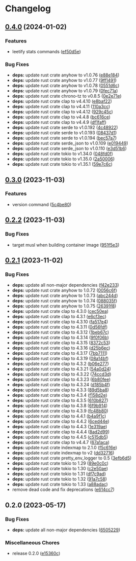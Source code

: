 # Changelog

## [0.4.0](https://github.com/FruitieX/add-bot-rs/compare/v0.3.0...v0.4.0) (2024-01-02)


### Features

* leetify stats commands ([ef50d5e](https://github.com/FruitieX/add-bot-rs/commit/ef50d5eb857b45e9b87fd06e93ed5b618b653dd1))


### Bug Fixes

* **deps:** update rust crate anyhow to v1.0.76 ([e88e184](https://github.com/FruitieX/add-bot-rs/commit/e88e1841ae5ed0ae47705bd203459f913e70a6e7))
* **deps:** update rust crate anyhow to v1.0.77 ([9ff1491](https://github.com/FruitieX/add-bot-rs/commit/9ff14918023f753a5d1570d838e61bba0650b367))
* **deps:** update rust crate anyhow to v1.0.78 ([0551d6c](https://github.com/FruitieX/add-bot-rs/commit/0551d6c726f270c5b2d18a492b787e724808cb36))
* **deps:** update rust crate anyhow to v1.0.79 ([0fec71a](https://github.com/FruitieX/add-bot-rs/commit/0fec71acb0889f4b516388c0be06085b047b060d))
* **deps:** update rust crate chrono-tz to v0.8.5 ([0e2e71e](https://github.com/FruitieX/add-bot-rs/commit/0e2e71eed885a8ec46dd729a81aa7d20f98351a3))
* **deps:** update rust crate clap to v4.4.10 ([e8baf22](https://github.com/FruitieX/add-bot-rs/commit/e8baf22d929f1b43527f0d2bbd01c2f9eb001ac7))
* **deps:** update rust crate clap to v4.4.11 ([110a3cc](https://github.com/FruitieX/add-bot-rs/commit/110a3ccc9769281500f852d724afcc8859ddfcf3))
* **deps:** update rust crate clap to v4.4.12 ([929c45c](https://github.com/FruitieX/add-bot-rs/commit/929c45cf5666630f827115981618533c96f05240))
* **deps:** update rust crate clap to v4.4.8 ([bc616ce](https://github.com/FruitieX/add-bot-rs/commit/bc616cef15ad73e7c84ebb8017df6991ec4752e5))
* **deps:** update rust crate clap to v4.4.9 ([df1faff](https://github.com/FruitieX/add-bot-rs/commit/df1faffc83d840413008c8fcf2e54b513870f724))
* **deps:** update rust crate serde to v1.0.192 ([4c48922](https://github.com/FruitieX/add-bot-rs/commit/4c48922ba117e413760c517cf50f6cd9f58333f3))
* **deps:** update rust crate serde to v1.0.193 ([08437d1](https://github.com/FruitieX/add-bot-rs/commit/08437d1bf77b8ed4e7d93a8d85d95eb72d410e9c))
* **deps:** update rust crate serde to v1.0.194 ([bec57a7](https://github.com/FruitieX/add-bot-rs/commit/bec57a7563901e0d5d8d423d02a5951dde57b14b))
* **deps:** update rust crate serde_json to v1.0.109 ([e019449](https://github.com/FruitieX/add-bot-rs/commit/e0194494e525a98fe3b77720e56a945ffa6917be))
* **deps:** update rust crate serde_json to v1.0.110 ([e3d51b6](https://github.com/FruitieX/add-bot-rs/commit/e3d51b6c128cdf6bf928a2eba824681e8dc9d5fe))
* **deps:** update rust crate tokio to v1.34.0 ([048fd0f](https://github.com/FruitieX/add-bot-rs/commit/048fd0f7739e1842f64b3259516ef18fbe9669e3))
* **deps:** update rust crate tokio to v1.35.0 ([2a50006](https://github.com/FruitieX/add-bot-rs/commit/2a500061695496f0031da9c5ec781d109d3a0041))
* **deps:** update rust crate tokio to v1.35.1 ([59e7c6c](https://github.com/FruitieX/add-bot-rs/commit/59e7c6c0a1a62e8eeeca269fa117048302f402f5))

## [0.3.0](https://github.com/FruitieX/add-bot-rs/compare/v0.2.2...v0.3.0) (2023-11-03)


### Features

* version command ([5c4be80](https://github.com/FruitieX/add-bot-rs/commit/5c4be80454bf9cd89ce8ccaa5929e389566455a4))

## [0.2.2](https://github.com/FruitieX/add-bot-rs/compare/v0.2.1...v0.2.2) (2023-11-03)


### Bug Fixes

* target musl when building container image ([951f5e3](https://github.com/FruitieX/add-bot-rs/commit/951f5e398ab3551768e42dc08926bd139ded41ec))

## [0.2.1](https://github.com/FruitieX/add-bot-rs/compare/v0.2.0...v0.2.1) (2023-11-02)


### Bug Fixes

* **deps:** update all non-major dependencies ([f42e233](https://github.com/FruitieX/add-bot-rs/commit/f42e2336f386ea25047a677c5530f0c8ac38bb65))
* **deps:** update rust crate anyhow to 1.0.72 ([0056c6f](https://github.com/FruitieX/add-bot-rs/commit/0056c6fbc8617c29c6dc91b5e87ae8525da5fff5))
* **deps:** update rust crate anyhow to 1.0.73 ([abc244d](https://github.com/FruitieX/add-bot-rs/commit/abc244d5421003d49a6cb97785fad6256c109cad))
* **deps:** update rust crate anyhow to 1.0.74 ([088035f](https://github.com/FruitieX/add-bot-rs/commit/088035feb1c6af7bbb465fe25b2417d133fc7e59))
* **deps:** update rust crate anyhow to 1.0.75 ([26391f8](https://github.com/FruitieX/add-bot-rs/commit/26391f88c69c86af59cc4fd08ebb552a72a7c2d8))
* **deps:** update rust crate clap to 4.3.0 ([cec50ea](https://github.com/FruitieX/add-bot-rs/commit/cec50eaa68a6c53fe340471c679c1be01dd79af6))
* **deps:** update rust crate clap to 4.3.1 ([e6cf3ec](https://github.com/FruitieX/add-bot-rs/commit/e6cf3ec559b66f61049c1377c971626608e5cf57))
* **deps:** update rust crate clap to 4.3.10 ([fa517e4](https://github.com/FruitieX/add-bot-rs/commit/fa517e4da07c9462b79533bcfef8e54e28841450))
* **deps:** update rust crate clap to 4.3.11 ([0d56fdf](https://github.com/FruitieX/add-bot-rs/commit/0d56fdf70229321d7564f1a223265e74ac3fece0))
* **deps:** update rust crate clap to 4.3.12 ([1beb67c](https://github.com/FruitieX/add-bot-rs/commit/1beb67c694d732e201f06ea6557f65c3eecbd603))
* **deps:** update rust crate clap to 4.3.14 ([9f0f06b](https://github.com/FruitieX/add-bot-rs/commit/9f0f06b4135c4e28d04cc13b2e069125e4b374c2))
* **deps:** update rust crate clap to 4.3.15 ([8372c53](https://github.com/FruitieX/add-bot-rs/commit/8372c535b9479d653eafb19eccb3362e4493e0dd))
* **deps:** update rust crate clap to 4.3.16 ([d25b6ec](https://github.com/FruitieX/add-bot-rs/commit/d25b6ecea4489c294bd378c410d1d4c7b3a4f2fa))
* **deps:** update rust crate clap to 4.3.17 ([7bb7111](https://github.com/FruitieX/add-bot-rs/commit/7bb711122f6450ce500084e0573d9f7dd3a6018f))
* **deps:** update rust crate clap to 4.3.19 ([08a14bf](https://github.com/FruitieX/add-bot-rs/commit/08a14bf9926a91e0ffbbb0a74983b9832eade13c))
* **deps:** update rust crate clap to 4.3.2 ([b06e277](https://github.com/FruitieX/add-bot-rs/commit/b06e2770586e1af850c2349429bab6e33f9c9dc0))
* **deps:** update rust crate clap to 4.3.21 ([54a0d24](https://github.com/FruitieX/add-bot-rs/commit/54a0d244c2ee800f0a49675e2b533a2d09a2db4a))
* **deps:** update rust crate clap to 4.3.22 ([74ccd3d](https://github.com/FruitieX/add-bot-rs/commit/74ccd3d145e8b82dafb0012315af453b4972a5c2))
* **deps:** update rust crate clap to 4.3.23 ([6b80fee](https://github.com/FruitieX/add-bot-rs/commit/6b80fee4896182181168619316a2cf942d660809))
* **deps:** update rust crate clap to 4.3.24 ([d185b4f](https://github.com/FruitieX/add-bot-rs/commit/d185b4f2596b881e003a84bfa2b3f20c840bc7cb))
* **deps:** update rust crate clap to 4.3.3 ([89d5ba8](https://github.com/FruitieX/add-bot-rs/commit/89d5ba8b509b2abee1c678693a42e1f3d4c7d425))
* **deps:** update rust crate clap to 4.3.4 ([f158d2e](https://github.com/FruitieX/add-bot-rs/commit/f158d2e3d851ba71e2a767a1b0802f6e5af83fca))
* **deps:** update rust crate clap to 4.3.5 ([610b827](https://github.com/FruitieX/add-bot-rs/commit/610b827e8c0478e26c6a6a4e2f20fe3f9197b690))
* **deps:** update rust crate clap to 4.3.8 ([6f9b914](https://github.com/FruitieX/add-bot-rs/commit/6f9b914ac646efccc871bd71c4f2e81f4f6a8548))
* **deps:** update rust crate clap to 4.3.9 ([fc48b80](https://github.com/FruitieX/add-bot-rs/commit/fc48b80b281d26163d093a0ca2c5668dec61f048))
* **deps:** update rust crate clap to 4.4.1 ([b4a9f1c](https://github.com/FruitieX/add-bot-rs/commit/b4a9f1c1faabaf47834bb0463c61062c166426df))
* **deps:** update rust crate clap to 4.4.2 ([6ced44e](https://github.com/FruitieX/add-bot-rs/commit/6ced44ee0f0d7d2cad1f3aa29c27148bee1e5b11))
* **deps:** update rust crate clap to 4.4.3 ([1e319ae](https://github.com/FruitieX/add-bot-rs/commit/1e319aebfc462302f21139732dd6a4c19c11ef77))
* **deps:** update rust crate clap to 4.4.4 ([8ad2d99](https://github.com/FruitieX/add-bot-rs/commit/8ad2d99f63b3bc0f6f1f56c60648b55fcaf910db))
* **deps:** update rust crate clap to 4.4.5 ([c515db5](https://github.com/FruitieX/add-bot-rs/commit/c515db586def21813057cbf7212386874bf226b2))
* **deps:** update rust crate clap to v4.4.7 ([67a1aca](https://github.com/FruitieX/add-bot-rs/commit/67a1aca8cc573baa217d08b8b5c9ebfc431e3f7c))
* **deps:** update rust crate indexmap to 2.1.0 ([f5c616e](https://github.com/FruitieX/add-bot-rs/commit/f5c616ea2b166afef5beeedaf7893df9a2cd78c4))
* **deps:** update rust crate indexmap to v2 ([dd32716](https://github.com/FruitieX/add-bot-rs/commit/dd327165b4313bd0ea8b2ef53a51ebf1526d7a7d))
* **deps:** update rust crate pretty_env_logger to 0.5 ([3efb6d5](https://github.com/FruitieX/add-bot-rs/commit/3efb6d537f8b1a862e7ab7aba779f3c698f537e9))
* **deps:** update rust crate tokio to 1.29 ([89e0c0c](https://github.com/FruitieX/add-bot-rs/commit/89e0c0c8a6f41d7a34dc766f764b8fe4323c9341))
* **deps:** update rust crate tokio to 1.30 ([c2e50ae](https://github.com/FruitieX/add-bot-rs/commit/c2e50aefe1de5d471a924220524cd87c5affc54d))
* **deps:** update rust crate tokio to 1.31 ([df7c9ad](https://github.com/FruitieX/add-bot-rs/commit/df7c9adc99180e6d13a238ad292a5990f4b1c0d6))
* **deps:** update rust crate tokio to 1.32 ([91a7c58](https://github.com/FruitieX/add-bot-rs/commit/91a7c584ef3c23cf36bf9f6cb2c5d266c9c1d428))
* **deps:** update rust crate tokio to 1.33 ([a88adac](https://github.com/FruitieX/add-bot-rs/commit/a88adac8fae98e0d991c80b8f4cab8a6bafb525e))
* remove dead code and fix deprecations ([e614cc7](https://github.com/FruitieX/add-bot-rs/commit/e614cc7e3a7d891b2d1c4b3a8105c65b542fb168))

## 0.2.0 (2023-05-17)


### Bug Fixes

* **deps:** update all non-major dependencies ([6505229](https://github.com/FruitieX/add-bot-rs/commit/6505229309e656e8e1e186e31a129a988525ed93))


### Miscellaneous Chores

* release 0.2.0 ([e15360c](https://github.com/FruitieX/add-bot-rs/commit/e15360c7d1bd3a12fec49bd8ab64ad6204d726f1))
